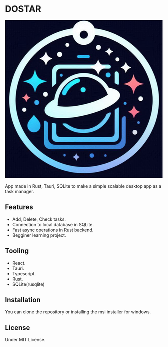 # DOSTAR
![image](./src-tauri/icons/icon.png)

App made in Rust, Tauri, SQLite to make a simple scalable desktop app as a task manager.
## Features
- Add, Delete, Check tasks.
- Connection to local database in SQLite.
- Fast async operations in Rust backend.
- Begginer learning project.
## Tooling
- React.
- Tauri.
- Typescript.
- Rust.
- SQLite(rusqlite)
## Installation
You can clone the repository or installing the msi installer for windows.
## License
Under MIT License.
